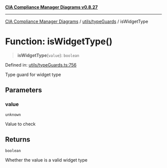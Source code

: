 [**CIA Compliance Manager Diagrams v0.8.27**](../../../README.md)

***

[CIA Compliance Manager Diagrams](../../../modules.md) / [utils/typeGuards](../README.md) / isWidgetType

# Function: isWidgetType()

> **isWidgetType**(`value`): `boolean`

Defined in: [utils/typeGuards.ts:756](https://github.com/Hack23/cia-compliance-manager/blob/26bb73ca86d23be8656cdd29d12202323a449310/src/utils/typeGuards.ts#L756)

Type guard for widget type

## Parameters

### value

`unknown`

Value to check

## Returns

`boolean`

Whether the value is a valid widget type
